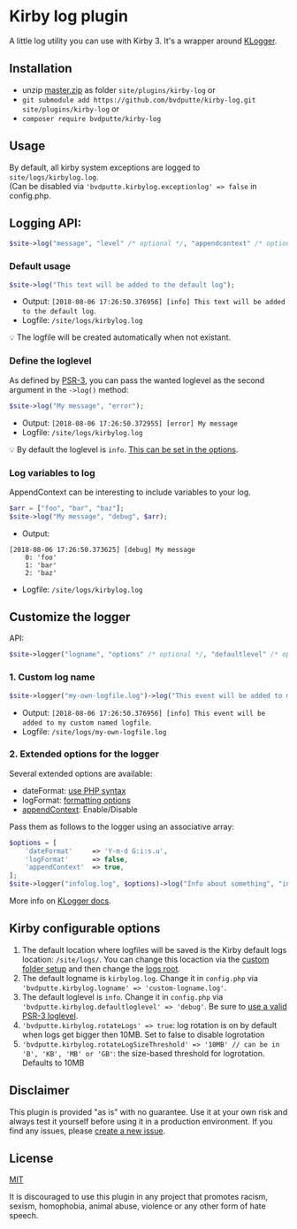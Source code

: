 # Kirby log plugin

A little log utility you can use with Kirby 3.
It's a wrapper around [KLogger](https://github.com/katzgrau/KLogger).


## Installation

- unzip [master.zip](https://github.com/bvdputte/kirby-log/archive/master.zip) as folder `site/plugins/kirby-log` or
- `git submodule add https://github.com/bvdputte/kirby-log.git site/plugins/kirby-log` or
- `composer require bvdputte/kirby-log`

## Usage

By default, all kirby system exceptions are logged to `site/logs/kirbylog.log`.  
(Can be disabled via `'bvdputte.kirbylog.exceptionlog' => false` in config.php.

## Logging API:

```php
$site->log("message", "level" /* optional */, "appendcontext" /* optional */);
```

### Default usage

```php
$site->log("This text will be added to the default log");
```

- Output: `[2018-08-06 17:26:50.376956] [info] This text will be added to the default log`.
- Logfile: `/site/logs/kirbylog.log`

💡 The logfile will be created automatically when not existant.

### Define the loglevel

As defined by [PSR-3](https://www.php-fig.org/psr/psr-3/#5-psrlogloglevel), you can pass the wanted loglevel as the second argument in the `->log()` method:

```php
$site->log("My message", "error");
```

- Output: `[2018-08-06 17:26:50.372955] [error] My message`
- Logfile: `/site/logs/kirbylog.log`

💡 By default the loglevel is `info`. [This can be set in the options](#kirby-configurable-options).

### Log variables to log

AppendContext can be interesting to include variables to your log.

```php
$arr = ["foo", "bar", "baz"];
$site->log("My message", "debug", $arr);
```

- Output: 
```
[2018-08-06 17:26:50.373625] [debug] My message
    0: 'foo'
    1: 'bar'
    2: 'baz'
```
- Logfile: `/site/logs/kirbylog.log`

## Customize the logger

API:

```php
$site->logger("logname", "options" /* optional */, "defaultlevel" /* optional */)->log("message", "level" /* optional */, "appendcontext" /* optional */);
```

### 1. Custom log name

```php
$site->logger("my-own-logfile.log")->log("This event will be added to my custom named logfile");
```

- Output: `[2018-08-06 17:26:50.376956] [info] This event will be added to my custom named logfile`.
- Logfile: `/site/logs/my-own-logfile.log`

### 2. Extended options for the logger

Several extended options are available:
- dateFormat: [use PHP syntax](http://php.net/manual/en/function.date.php)
- logFormat: [formatting options](https://github.com/katzgrau/KLogger#log-formatting)
- [appendContext](#3-appendcontext): Enable/Disable

Pass them as follows to the logger using an associative array:

```php
$options = [
    'dateFormat'     => 'Y-m-d G:i:s.u',
    'logFormat'      => false,
    'appendContext'  => true,
];
$site->logger("infolog.log", $options)->log("Info about something", "info");
```

More info on [KLogger docs](https://github.com/katzgrau/KLogger#additional-options).

## Kirby configurable options

1. The default location where logfiles will be saved is the Kirby default logs location: `/site/logs/`. You can change this locaction via the [custom folder setup](https://getkirby.com/docs/guide/configuration#custom-folder-setup) and then change the [logs root](https://getkirby.com/docs/reference/system/roots/logs).
2. The default logname is `kirbylog.log`. Change it in `config.php` via `'bvdputte.kirbylog.logname' => 'custom-logname.log'`.
3. The default loglevel is `info`. Change it in `config.php` via `'bvdputte.kirbylog.defaultloglevel' => 'debug'`. Be sure to [use a valid PSR-3 loglevel](#loglevel).
4. `'bvdputte.kirbylog.rotateLogs' => true`: log rotation is on by default when logs get bigger then 10MB. Set to false to disable logrotation
5. `'bvdputte.kirbylog.rotateLogSizeThreshold' => '10MB' // can be in 'B', 'KB', 'MB' or 'GB'`: the size-based threshold for logrotation. Defaults to 10MB


## Disclaimer

This plugin is provided "as is" with no guarantee. Use it at your own risk and always test it yourself before using it in a production environment. If you find any issues, please [create a new issue](https://github.com/bvdputte/kirby-log/issues/new).

## License

[MIT](https://opensource.org/licenses/MIT)

It is discouraged to use this plugin in any project that promotes racism, sexism, homophobia, animal abuse, violence or any other form of hate speech.
